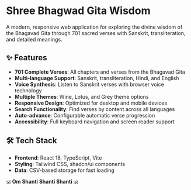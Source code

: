 # Shree Bhagwad Gita Wisdom

A modern, responsive web application for exploring the divine wisdom of the Bhagavad Gita through 701 sacred verses with Sanskrit, transliteration, and detailed meanings.


## ✨ Features

- **701 Complete Verses**: All chapters and verses from the Bhagavad Gita
- **Multi-language Support**: Sanskrit, transliteration, Hindi, and English
- **Voice Synthesis**: Listen to Sanskrit verses with browser voice technology
- **Multiple Themes**: Wine, Lotus, and Grey theme options
- **Responsive Design**: Optimized for desktop and mobile devices
- **Search Functionality**: Find verses by content across all languages
- **Auto-advance**: Configurable automatic verse progression
- **Accessibility**: Full keyboard navigation and screen reader support

## 🛠️ Tech Stack

- **Frontend**: React 18, TypeScript, Vite
- **Styling**: Tailwind CSS, shadcn/ui components
- **Data**: CSV-based storage for fast loading


🕉️ **Om Shanti Shanti Shanti** 🕉️
